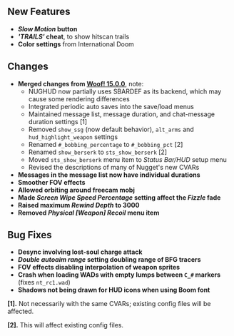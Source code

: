 ## New Features

- **_Slow Motion_ button**
- **_'TRAILS'_ cheat**, to show hitscan trails
- **Color settings** from International Doom

## Changes

- **Merged changes from [Woof! 15.0.0](https://github.com/fabiangreffrath/woof/releases/tag/woof_15.0.0)**, note:
  - NUGHUD now partially uses SBARDEF as its backend, which may cause some rendering differences
  - Integrated periodic auto saves into the save/load menus
  - Maintained message list, message duration, and chat-message duration settings [1]
  - Removed `show_ssg` (now default behavior), `alt_arms` and `hud_highlight_weapon` settings
  - Renamed `#_bobbing_percentage` to `#_bobbing_pct` [2]
  - Renamed `show_berserk` to `sts_show_berserk` [2]
  - Moved `sts_show_berserk` menu item to _Status Bar/HUD_ setup menu
  - Revised the descriptions of many of Nugget's new CVARs
- **Messages in the message list now have individual durations**
- **Smoother FOV effects**
- **Allowed orbiting around freecam mobj**
- **Made _Screen Wipe Speed Percentage_ setting affect the _Fizzle_ fade**
- **Raised maximum _Rewind Depth_ to 3000**
- **Removed _Physical [Weapon] Recoil_ menu item**

## Bug Fixes

- **Desync involving lost-soul charge attack**
- **_Double autoaim range_ setting doubling range of BFG tracers**
- **FOV effects disabling interpolation of weapon sprites**
- **Crash when loading WADs with empty lumps between `C_#` markers** (fixes `nt_rc1.wad`)
- **Shadows not being drawn for HUD icons when using Boom font**

**[1].** Not necessarily with the same CVARs; existing config files will be affected.

**[2].** This will affect existing config files.
